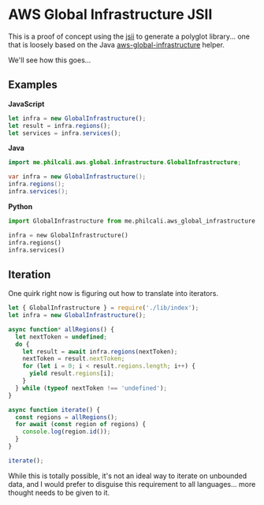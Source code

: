 # AWS Global Infrastructure JSII

This is a proof of concept using the [jsii][1] to generate a polyglot
library... one that is loosely based on the Java
[aws-global-infrastructure][2] helper.

We'll see how this goes...

## Examples

__JavaScript__
``` javascript
let infra = new GlobalInfrastructure();
let result = infra.regions();
let services = infra.services();
```

__Java__
``` java
import me.philcali.aws.global.infrastructure.GlobalInfrastructure;

var infra = new GlobalInfrastructure();
infra.regions();
infra.services();
```

__Python__
``` python
import GlobalInfrastructure from me.philcali.aws_global_infrastructure

infra = new GlobalInfrastructure()
infra.regions()
infra.services()
```

## Iteration

One quirk right now is figuring out how to translate into iterators.

``` javascript
let { GlobalInfrastructure } = require('./lib/index');
let infra = new GlobalInfrastructure();

async function* allRegions() {
  let nextToken = undefined;
  do {
    let result = await infra.regions(nextToken);
    nextToken = result.nextToken;
    for (let i = 0; i < result.regions.length; i++) {
      yield result.regions[i];
    }
  } while (typeof nextToken !== 'undefined');
}

async function iterate() {
  const regions = allRegions();
  for await (const region of regions) {
    console.log(region.id());
  }
}

iterate();
```

While this is totally possible, it's not an ideal way to iterate on
unbounded data, and I would prefer to disguise this requirement to
all languages... more thought needs to be given to it.

[1]: https://github.com/aws/jsii
[2]: https://github.com/philcali/aws-global-infrastructure
